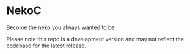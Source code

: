 # NekoC
Become the neko you always wanted to be


Please note this repo is a development version and may not reflect the codebase for the latest release.
